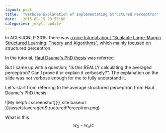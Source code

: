 ```yaml
---
layout: post
title:  "Verbose Explanation of Implementating Structured Perceptron"
date:   2015-09-15 23:55:00
categories: jekyll update
---
```


In ACL-IJCNLP 2015, there was [a nice tutorial about "Scalable Large-Margin Structured Learning: Theory and Algorithms"][tutorial], which mainly focused on structured perceptron.

In the tutorial, [Haul Daume's PhD thesis][PhD thesis] was referred.

But I came up with a question; "Is this REALLY calculating the averaged perceptron? Can I prove it or explain it verbosely?".
The explanation on the slide was not verbose enough for me to fully understand it.

Let's start from referring to the average structured perceptron from Haul Daume's PhD thesis:

![My helpful screenshot]({{ site.baseurl }}/assets/averagedStructuredPerceptron.png)


What is this 
$$ w_0 - w_a / c $$

[tutorial]:      http://acl2015.org/tutorials-t6.html
[PhD thesis]:    http://www.umiacs.umd.edu/~hal/docs/daume06thesis.pdf
